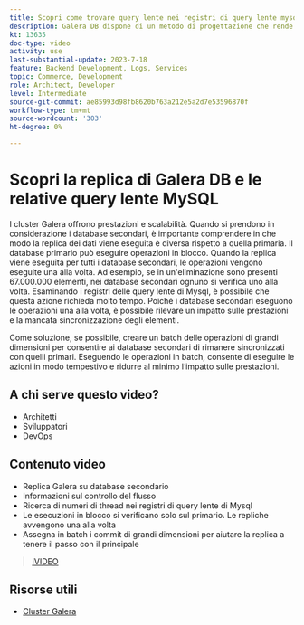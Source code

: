 ```yaml
---
title: Scopri come trovare query lente nei registri di query lente mysql e perché il metodo di progettazione della replica di Galera DB potrebbe essere il motivo
description: Galera DB dispone di un metodo di progettazione che rende la replica dei dati nei database secondari più lunga di quella primaria. Scopri come trovare questi eventi nel registro di query lente di mysql e il motivo per cui visualizzi le voci nei registri di query lente e forse come evitarli in futuro.
kt: 13635
doc-type: video
activity: use
last-substantial-update: 2023-7-18
feature: Backend Development, Logs, Services
topic: Commerce, Development
role: Architect, Developer
level: Intermediate
source-git-commit: ae85993d98fb8620b763a212e5a2d7e53596870f
workflow-type: tm+mt
source-wordcount: '303'
ht-degree: 0%

---
```


# Scopri la replica di Galera DB e le relative query lente MySQL

I cluster Galera offrono prestazioni e scalabilità. Quando si prendono in considerazione i database secondari, è importante comprendere in che modo la replica dei dati viene eseguita è diversa rispetto a quella primaria. Il database primario può eseguire operazioni in blocco. Quando la replica viene eseguita per tutti i database secondari, le operazioni vengono eseguite una alla volta. Ad esempio, se in un&#39;eliminazione sono presenti 67.000.000 elementi, nei database secondari ognuno si verifica uno alla volta. Esaminando i registri delle query lente di Mysql, è possibile che questa azione richieda molto tempo. Poiché i database secondari eseguono le operazioni una alla volta, è possibile rilevare un impatto sulle prestazioni e la mancata sincronizzazione degli elementi.

Come soluzione, se possibile, creare un batch delle operazioni di grandi dimensioni per consentire ai database secondari di rimanere sincronizzati con quelli primari. Eseguendo le operazioni in batch, consente di eseguire le azioni in modo tempestivo e ridurre al minimo l’impatto sulle prestazioni.

## A chi serve questo video?

- Architetti
- Sviluppatori
- DevOps

## Contenuto video

- Replica Galera su database secondario
- Informazioni sul controllo del flusso
- Ricerca di numeri di thread nei registri di query lente di Mysql
- Le esecuzioni in blocco si verificano solo sul primario. Le repliche avvengono una alla volta
- Assegna in batch i commit di grandi dimensioni per aiutare la replica a tenere il passo con il principale

>[!VIDEO](https://video.tv.adobe.com/v/3421688?learn=on)

## Risorse utili

- [Cluster Galera](https://galeracluster.com/)
